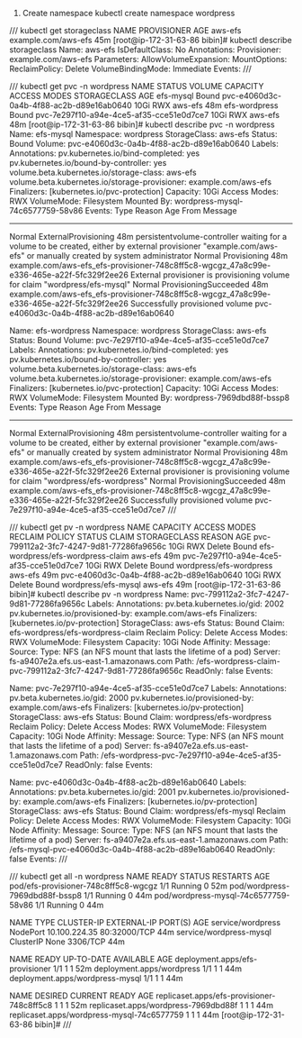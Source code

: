 1. Create namespace
kubectl create namespace wordpress

///
kubectl get storageclass
NAME      PROVISIONER           AGE
aws-efs   example.com/aws-efs   45m
[root@ip-172-31-63-86 bibin]# kubectl describe storageclass
Name:                  aws-efs
IsDefaultClass:        No
Annotations:           <none>
Provisioner:           example.com/aws-efs
Parameters:            <none>
AllowVolumeExpansion:  <unset>
MountOptions:          <none>
ReclaimPolicy:         Delete
VolumeBindingMode:     Immediate
Events:                <none>
///

///
kubectl get pvc -n wordpress
NAME            STATUS   VOLUME                                     CAPACITY   ACCESS MODES   STORAGECLASS   AGE
efs-mysql       Bound    pvc-e4060d3c-0a4b-4f88-ac2b-d89e16ab0640   10Gi       RWX            aws-efs        48m
efs-wordpress   Bound    pvc-7e297f10-a94e-4ce5-af35-cce51e0d7ce7   10Gi       RWX            aws-efs        48m
[root@ip-172-31-63-86 bibin]# kubectl describe pvc -n wordpress
Name:          efs-mysql
Namespace:     wordpress
StorageClass:  aws-efs
Status:        Bound
Volume:        pvc-e4060d3c-0a4b-4f88-ac2b-d89e16ab0640
Labels:        <none>
Annotations:   pv.kubernetes.io/bind-completed: yes
               pv.kubernetes.io/bound-by-controller: yes
               volume.beta.kubernetes.io/storage-class: aws-efs
               volume.beta.kubernetes.io/storage-provisioner: example.com/aws-efs
Finalizers:    [kubernetes.io/pvc-protection]
Capacity:      10Gi
Access Modes:  RWX
VolumeMode:    Filesystem
Mounted By:    wordpress-mysql-74c6577759-58v86
Events:
  Type    Reason                 Age   From                                                                                       Message
  ----    ------                 ----  ----                                                                                       -------
  Normal  ExternalProvisioning   48m   persistentvolume-controller                                                                waiting for a volume to be created, either by external provisioner "example.com/aws-efs" or manually created by system administrator
  Normal  Provisioning           48m   example.com/aws-efs_efs-provisioner-748c8ff5c8-wgcgz_47a8c99e-e336-465e-a22f-5fc329f2ee26  External provisioner is provisioning volume for claim "wordpress/efs-mysql"
  Normal  ProvisioningSucceeded  48m   example.com/aws-efs_efs-provisioner-748c8ff5c8-wgcgz_47a8c99e-e336-465e-a22f-5fc329f2ee26  Successfully provisioned volume pvc-e4060d3c-0a4b-4f88-ac2b-d89e16ab0640


Name:          efs-wordpress
Namespace:     wordpress
StorageClass:  aws-efs
Status:        Bound
Volume:        pvc-7e297f10-a94e-4ce5-af35-cce51e0d7ce7
Labels:        <none>
Annotations:   pv.kubernetes.io/bind-completed: yes
               pv.kubernetes.io/bound-by-controller: yes
               volume.beta.kubernetes.io/storage-class: aws-efs
               volume.beta.kubernetes.io/storage-provisioner: example.com/aws-efs
Finalizers:    [kubernetes.io/pvc-protection]
Capacity:      10Gi
Access Modes:  RWX
VolumeMode:    Filesystem
Mounted By:    wordpress-7969dbd88f-bssp8
Events:
  Type    Reason                 Age   From                                                                                       Message
  ----    ------                 ----  ----                                                                                       -------
  Normal  ExternalProvisioning   48m   persistentvolume-controller                                                                waiting for a volume to be created, either by external provisioner "example.com/aws-efs" or manually created by system administrator
  Normal  Provisioning           48m   example.com/aws-efs_efs-provisioner-748c8ff5c8-wgcgz_47a8c99e-e336-465e-a22f-5fc329f2ee26  External provisioner is provisioning volume for claim "wordpress/efs-wordpress"
  Normal  ProvisioningSucceeded  48m   example.com/aws-efs_efs-provisioner-748c8ff5c8-wgcgz_47a8c99e-e336-465e-a22f-5fc329f2ee26  Successfully provisioned volume pvc-7e297f10-a94e-4ce5-af35-cce51e0d7ce7
///


///
kubectl get pv -n wordpress
NAME                                       CAPACITY   ACCESS MODES   RECLAIM POLICY   STATUS   CLAIM                               STORAGECLASS   REASON   AGE
pvc-799112a2-3fc7-4247-9d81-77286fa9656c   10Gi       RWX            Delete           Bound    efs-wordpress/efs-wordpress-claim   aws-efs                 49m
pvc-7e297f10-a94e-4ce5-af35-cce51e0d7ce7   10Gi       RWX            Delete           Bound    wordpress/efs-wordpress             aws-efs                 49m
pvc-e4060d3c-0a4b-4f88-ac2b-d89e16ab0640   10Gi       RWX            Delete           Bound    wordpress/efs-mysql                 aws-efs                 49m
[root@ip-172-31-63-86 bibin]# kubectl describe pv -n wordpress
Name:            pvc-799112a2-3fc7-4247-9d81-77286fa9656c
Labels:          <none>
Annotations:     pv.beta.kubernetes.io/gid: 2002
                 pv.kubernetes.io/provisioned-by: example.com/aws-efs
Finalizers:      [kubernetes.io/pv-protection]
StorageClass:    aws-efs
Status:          Bound
Claim:           efs-wordpress/efs-wordpress-claim
Reclaim Policy:  Delete
Access Modes:    RWX
VolumeMode:      Filesystem
Capacity:        10Gi
Node Affinity:   <none>
Message:
Source:
    Type:      NFS (an NFS mount that lasts the lifetime of a pod)
    Server:    fs-a9407e2a.efs.us-east-1.amazonaws.com
    Path:      /efs-wordpress-claim-pvc-799112a2-3fc7-4247-9d81-77286fa9656c
    ReadOnly:  false
Events:        <none>


Name:            pvc-7e297f10-a94e-4ce5-af35-cce51e0d7ce7
Labels:          <none>
Annotations:     pv.beta.kubernetes.io/gid: 2000
                 pv.kubernetes.io/provisioned-by: example.com/aws-efs
Finalizers:      [kubernetes.io/pv-protection]
StorageClass:    aws-efs
Status:          Bound
Claim:           wordpress/efs-wordpress
Reclaim Policy:  Delete
Access Modes:    RWX
VolumeMode:      Filesystem
Capacity:        10Gi
Node Affinity:   <none>
Message:
Source:
    Type:      NFS (an NFS mount that lasts the lifetime of a pod)
    Server:    fs-a9407e2a.efs.us-east-1.amazonaws.com
    Path:      /efs-wordpress-pvc-7e297f10-a94e-4ce5-af35-cce51e0d7ce7
    ReadOnly:  false
Events:        <none>


Name:            pvc-e4060d3c-0a4b-4f88-ac2b-d89e16ab0640
Labels:          <none>
Annotations:     pv.beta.kubernetes.io/gid: 2001
                 pv.kubernetes.io/provisioned-by: example.com/aws-efs
Finalizers:      [kubernetes.io/pv-protection]
StorageClass:    aws-efs
Status:          Bound
Claim:           wordpress/efs-mysql
Reclaim Policy:  Delete
Access Modes:    RWX
VolumeMode:      Filesystem
Capacity:        10Gi
Node Affinity:   <none>
Message:
Source:
    Type:      NFS (an NFS mount that lasts the lifetime of a pod)
    Server:    fs-a9407e2a.efs.us-east-1.amazonaws.com
    Path:      /efs-mysql-pvc-e4060d3c-0a4b-4f88-ac2b-d89e16ab0640
    ReadOnly:  false
Events:        <none>
///


///
kubectl get all -n wordpress
NAME                                   READY   STATUS    RESTARTS   AGE
pod/efs-provisioner-748c8ff5c8-wgcgz   1/1     Running   0          52m
pod/wordpress-7969dbd88f-bssp8         1/1     Running   0          44m
pod/wordpress-mysql-74c6577759-58v86   1/1     Running   0          44m

NAME                      TYPE        CLUSTER-IP      EXTERNAL-IP   PORT(S)        AGE
service/wordpress         NodePort    10.100.224.35   <none>        80:32000/TCP   44m
service/wordpress-mysql   ClusterIP   None            <none>        3306/TCP       44m

NAME                              READY   UP-TO-DATE   AVAILABLE   AGE
deployment.apps/efs-provisioner   1/1     1            1           52m
deployment.apps/wordpress         1/1     1            1           44m
deployment.apps/wordpress-mysql   1/1     1            1           44m

NAME                                         DESIRED   CURRENT   READY   AGE
replicaset.apps/efs-provisioner-748c8ff5c8   1         1         1       52m
replicaset.apps/wordpress-7969dbd88f         1         1         1       44m
replicaset.apps/wordpress-mysql-74c6577759   1         1         1       44m
[root@ip-172-31-63-86 bibin]#
///
